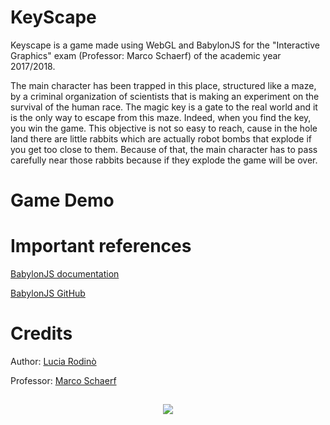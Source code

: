 # KeyScape

Keyscape is a game made using WebGL and BabylonJS for the "Interactive Graphics" exam 
(Professor: Marco Schaerf) of the academic year 2017/2018.

The main character has been trapped in this place, structured like a maze,
by a criminal organization of scientists that is making an experiment on the survival of the human race.
The magic key is a gate to the real world and it is the only way to escape from this maze. 
Indeed, when you find the key, you win the game. 
This objective is not so easy to reach, cause in the hole land there are little rabbits which are actually robot bombs
that explode if you get too close to them. 
Because of that, the main character has to pass carefully near those rabbits because if they explode the game will be over.

# Game Demo


# Important references

[BabylonJS documentation](https://doc.babylonjs.com)

[BabylonJS GitHub](https://github.com/BabylonJS/Babylon.js)

# Credits

Author: [Lucia Rodinò](https://www.linkedin.com/in/lucia-rodinò-b5019815b/)

Professor: [Marco Schaerf](https://www.linkedin.com/in/marco-schaerf-0723271a/)

##
<p align=center><a href="url"><img src="https://preview.ibb.co/ebyZCo/logo_rosso_sapienza.png" ></p>


